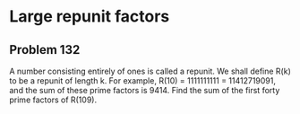 #  Large repunit factors
## Problem 132


A number consisting entirely of ones is called a repunit. We shall define R(k) to be a repunit of length k.
For example, R(10) = 1111111111 = 11412719091, and the sum of these prime factors is 9414.
Find the sum of the first forty prime factors of R(109).



